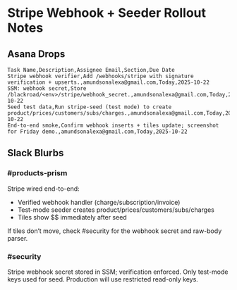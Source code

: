# Stripe Webhook + Seeder Rollout Notes

## Asana Drops

```
Task Name,Description,Assignee Email,Section,Due Date
Stripe webhook verifier,Add /webhooks/stripe with signature verification + upserts.,amundsonalexa@gmail.com,Today,2025-10-22
SSM: webhook secret,Store /blackroad/<env>/stripe/webhook_secret.,amundsonalexa@gmail.com,Today,2025-10-22
Seed test data,Run stripe-seed (test mode) to create product/prices/customers/subs/charges.,amundsonalexa@gmail.com,Today,2025-10-22
End-to-end smoke,Confirm webhook inserts + tiles update; screenshot for Friday demo.,amundsonalexa@gmail.com,Today,2025-10-22
```

## Slack Blurbs

### #products-prism

Stripe wired end-to-end:
- Verified webhook handler (charge/subscription/invoice)
- Test-mode seeder creates product/prices/customers/subs/charges
- Tiles show $$ immediately after seed

If tiles don’t move, check #security for the webhook secret and raw-body parser.

### #security

Stripe webhook secret stored in SSM; verification enforced.
Only test-mode keys used for seed. Production will use restricted read-only keys.
